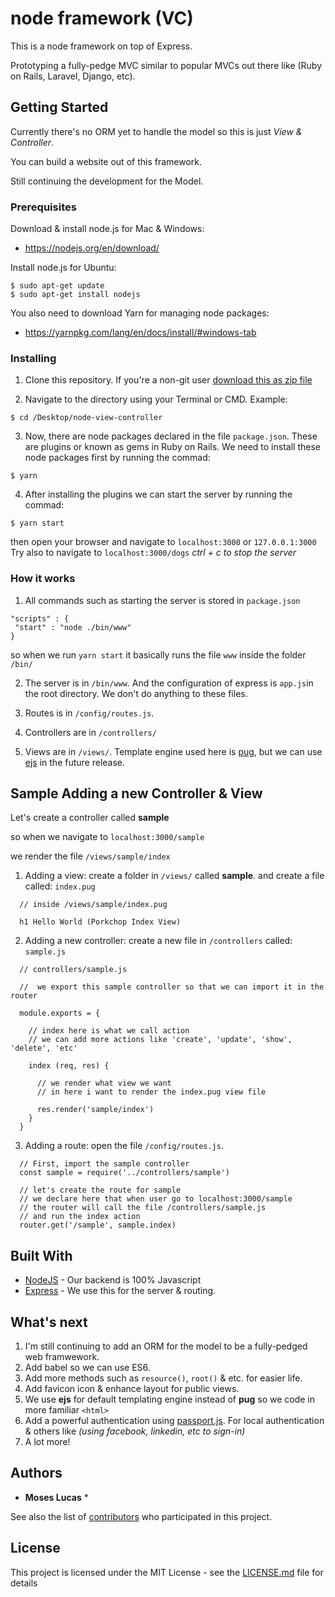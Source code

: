 # node framework (VC)

This is a node framework on top of Express. 

Prototyping a fully-pedge MVC similar to popular MVCs out 
there like (Ruby on Rails, Laravel, Django, etc).


## Getting Started

Currently there's no ORM yet to handle the model so this is just **View* & *Controller**.

You can build a website out of this framework. 

Still continuing the development for the Model.


### Prerequisites

Download & install node.js for Mac & Windows:
- https://nodejs.org/en/download/

Install node.js for Ubuntu:
```
$ sudo apt-get update
$ sudo apt-get install nodejs
```

You also need to download Yarn for managing node packages:
- https://yarnpkg.com/lang/en/docs/install/#windows-tab

### Installing
1. Clone this repository.
If you're a non-git user [download this as zip file](https://github.com/moseslucas/node-view-controller/archive/master.zip)

2. Navigate to the directory using your Terminal or CMD.
Example:
```
$ cd /Desktop/node-view-controller
```

3. Now, there are node packages declared in the file `package.json`. 
These are plugins or known as gems in Ruby on Rails.
We need to install these node packages first by running the commad:

```
$ yarn
```

4. After installing the plugins we can start the server by running the commad:
```
$ yarn start
```
then open your browser and navigate to `localhost:3000` or `127.0.0.1:3000`
Try also to navigate to `localhost:3000/dogs`
*ctrl + c to stop the server*

### How it works
1. All commands such as starting the server is stored in `package.json`
```
"scripts" : { 
 "start" : "node ./bin/www"
}
```
so when we run `yarn start` it basically runs the file `www` inside the folder `/bin/`

2. The server is in `/bin/www`. And the configuration of express is `app.js`in the root directory. 
We don't do anything to these files.

3. Routes is in `/config/routes.js`. 
4. Controllers are in `/controllers/`
5. Views are in `/views/`. 
Template engine used here is [pug](https://pugjs.org/language/code.html), 
but we can use [ejs](http://www.embeddedjs.com/) in the future release.


## Sample Adding a new Controller & View

Let's create a controller called **sample**

so when we navigate to `localhost:3000/sample`

we render the file `/views/sample/index`

1. Adding a view:
create a folder in `/views/` called **sample**.
and create a file called: `index.pug`

```
  // inside /views/sample/index.pug
  
  h1 Hello World (Porkchop Index View)
```

2. Adding a new controller:
create a new file in `/controllers` called: `sample.js`
```
  // controllers/sample.js

  //  we export this sample controller so that we can import it in the router
  
  module.exports = {
  
    // index here is what we call action
    // we can add more actions like 'create', 'update', 'show', 'delete', 'etc'
    
    index (req, res) {
    
      // we render what view we want
      // in here i want to render the index.pug view file
      
      res.render('sample/index')
    }
  }
```

3. Adding a route:
open the file `/config/routes.js`.
```
  // First, import the sample controller
  const sample = require('../controllers/sample')
  
  // let's create the route for sample
  // we declare here that when user go to localhost:3000/sample
  // the router will call the file /controllers/sample.js
  // and run the index action
  router.get('/sample', sample.index)

```

## Built With

* [NodeJS](https://nodejs.org/en/) - Our backend is 100% Javascript
* [Express](https://expressjs.com/) - We use this for the server & routing.

## What's next
1. I'm still continuing to add an ORM for the model to be a fully-pedged web framwework.
2. Add babel so we can use ES6.
3. Add more methods such as `resource()`, `root()` & etc. for easier life.
4. Add favicon icon & enhance layout for public views.
5. We use **ejs** for default templating engine instead of **pug** so we code in more familiar `<html>`
6. Add a powerful authentication using [passport.js](http://www.passportjs.org/). For local authentication & others like *(using facebook, linkedin, etc to sign-in)*
7. A lot more!



## Authors

* **Moses Lucas**  *

See also the list of [contributors](https://github.com/your/project/contributors) who participated in this project.

## License

This project is licensed under the MIT License - see the [LICENSE.md](LICENSE.md) file for details

